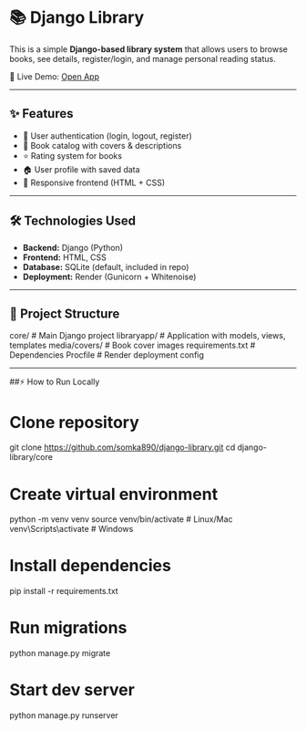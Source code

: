 # 📚 Django Library

This is a simple **Django-based library system** that allows users to browse books, see details, register/login, and manage personal reading status.  

🚀 Live Demo: [Open App](https://django-library-k71m.onrender.com)  

---

## ✨ Features
- 👤 User authentication (login, logout, register)  
- 📖 Book catalog with covers & descriptions  
- ⭐ Rating system for books  
- 🏠 User profile with saved data  
- 🎨 Responsive frontend (HTML + CSS)  

---

## 🛠️ Technologies Used
- **Backend:** Django (Python)  
- **Frontend:** HTML, CSS  
- **Database:** SQLite (default, included in repo)  
- **Deployment:** Render (Gunicorn + Whitenoise)  

---

## 📂 Project Structure
core/              # Main Django project
libraryapp/        # Application with models, views, templates
media/covers/      # Book cover images
requirements.txt   # Dependencies
Procfile           # Render deployment config

---

##⚡ How to Run Locally
# Clone repository
git clone https://github.com/somka890/django-library.git
cd django-library/core

# Create virtual environment
python -m venv venv
source venv/bin/activate  # Linux/Mac
venv\Scripts\activate     # Windows

# Install dependencies
pip install -r requirements.txt

# Run migrations
python manage.py migrate

# Start dev server
python manage.py runserver
